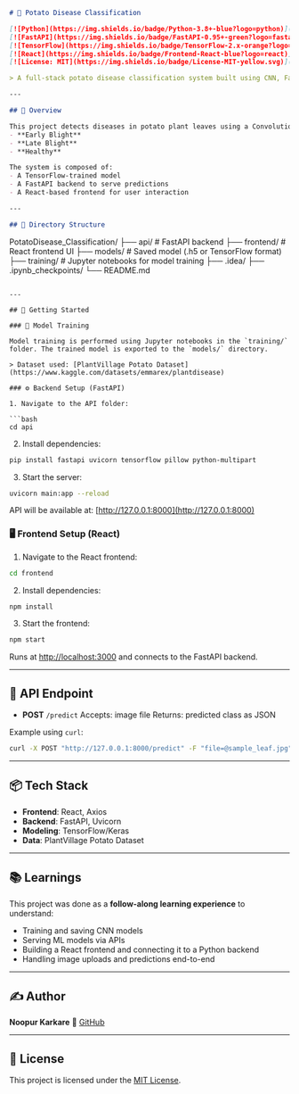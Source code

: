 
```markdown
# 🥔 Potato Disease Classification

[![Python](https://img.shields.io/badge/Python-3.8+-blue?logo=python)](https://www.python.org/)
[![FastAPI](https://img.shields.io/badge/FastAPI-0.95+-green?logo=fastapi)](https://fastapi.tiangolo.com/)
[![TensorFlow](https://img.shields.io/badge/TensorFlow-2.x-orange?logo=tensorflow)](https://www.tensorflow.org/)
[![React](https://img.shields.io/badge/Frontend-React-blue?logo=react)](https://reactjs.org/)
[![License: MIT](https://img.shields.io/badge/License-MIT-yellow.svg)](https://opensource.org/licenses/MIT)

> A full-stack potato disease classification system built using CNN, FastAPI, and React — developed as a follow-along project to learn end-to-end ML deployment.

---

## 📌 Overview

This project detects diseases in potato plant leaves using a Convolutional Neural Network (CNN). It supports classification into three categories:
- **Early Blight**
- **Late Blight**
- **Healthy**

The system is composed of:
- A TensorFlow-trained model
- A FastAPI backend to serve predictions
- A React-based frontend for user interaction

---

## 📁 Directory Structure

```

PotatoDisease\_Classification/
├── api/           # FastAPI backend
├── frontend/      # React frontend UI
├── models/        # Saved model (.h5 or TensorFlow format)
├── training/      # Jupyter notebooks for model training
├── .idea/
├── .ipynb\_checkpoints/
└── README.md

````

---

## 🚀 Getting Started

### 🧠 Model Training

Model training is performed using Jupyter notebooks in the `training/` folder. The trained model is exported to the `models/` directory.

> Dataset used: [PlantVillage Potato Dataset](https://www.kaggle.com/datasets/emmarex/plantdisease)

### ⚙️ Backend Setup (FastAPI)

1. Navigate to the API folder:

```bash
cd api
````

2. Install dependencies:

```bash
pip install fastapi uvicorn tensorflow pillow python-multipart
```

3. Start the server:

```bash
uvicorn main:app --reload
```

API will be available at: [http://127.0.0.1:8000](http://127.0.0.1:8000)

### 🖥️ Frontend Setup (React)

1. Navigate to the React frontend:

```bash
cd frontend
```

2. Install dependencies:

```bash
npm install
```

3. Start the frontend:

```bash
npm start
```

Runs at [http://localhost:3000](http://localhost:3000) and connects to the FastAPI backend.

---

## 🔌 API Endpoint

* **POST** `/predict`
  Accepts: image file
  Returns: predicted class as JSON

Example using `curl`:

```bash
curl -X POST "http://127.0.0.1:8000/predict" -F "file=@sample_leaf.jpg"
```

---

## 📦 Tech Stack

* **Frontend**: React, Axios
* **Backend**: FastAPI, Uvicorn
* **Modeling**: TensorFlow/Keras
* **Data**: PlantVillage Potato Dataset

---

## 📚 Learnings

This project was done as a **follow-along learning experience** to understand:

* Training and saving CNN models
* Serving ML models via APIs
* Building a React frontend and connecting it to a Python backend
* Handling image uploads and predictions end-to-end

---

## ✍️ Author

**Noopur Karkare**
🔗 [GitHub](https://github.com/noopur1811)

---

## 🪪 License

This project is licensed under the [MIT License](https://opensource.org/licenses/MIT).

```


